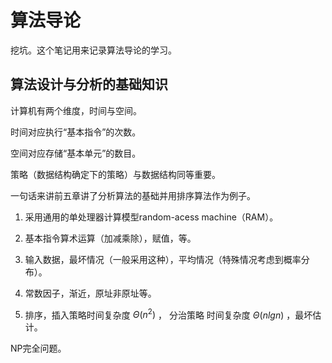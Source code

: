 # 算法导论

挖坑。这个笔记用来记录算法导论的学习。

## 算法设计与分析的基础知识

计算机有两个维度，时间与空间。

时间对应执行“基本指令”的次数。

空间对应存储“基本单元”的数目。

策略（数据结构确定下的策略）与数据结构同等重要。

一句话来讲前五章讲了分析算法的基础并用排序算法作为例子。

1. 采用通用的单处理器计算模型random-acess machine（RAM）。

2. 基本指令算术运算（加减乘除），赋值，等。
3. 输入数据，最坏情况（一般采用这种），平均情况（特殊情况考虑到概率分布）。
4. 常数因子，渐近，原址非原址等。
5. 排序，插入策略时间复杂度 $\Theta(n^2)$  ， 分治策略 时间复杂度 $\Theta(n lg n)$ ，最坏估计。

NP完全问题。